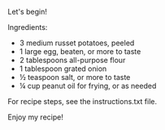 Let's begin!

Ingredients:

- 3 medium russet potatoes, peeled
- 1 large egg, beaten, or more to taste
- 2 tablespoons all-purpose flour
- 1 tablespoon grated onion
- ½ teaspoon salt, or more to taste
- ¼ cup peanut oil for frying, or as needed

For recipe steps, see the instructions.txt file.

Enjoy my recipe!
